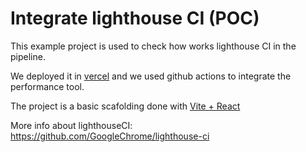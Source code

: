 # Integrate lighthouse CI (POC)

This example project is used to check how works lighthouse CI in the pipeline.

We deployed it in [vercel](https://vercel.com/) and we used github actions to integrate the performance tool.

The project is a basic scafolding done with [Vite + React](https://vite.dev/guide/)

More info about lighthouseCI:
https://github.com/GoogleChrome/lighthouse-ci